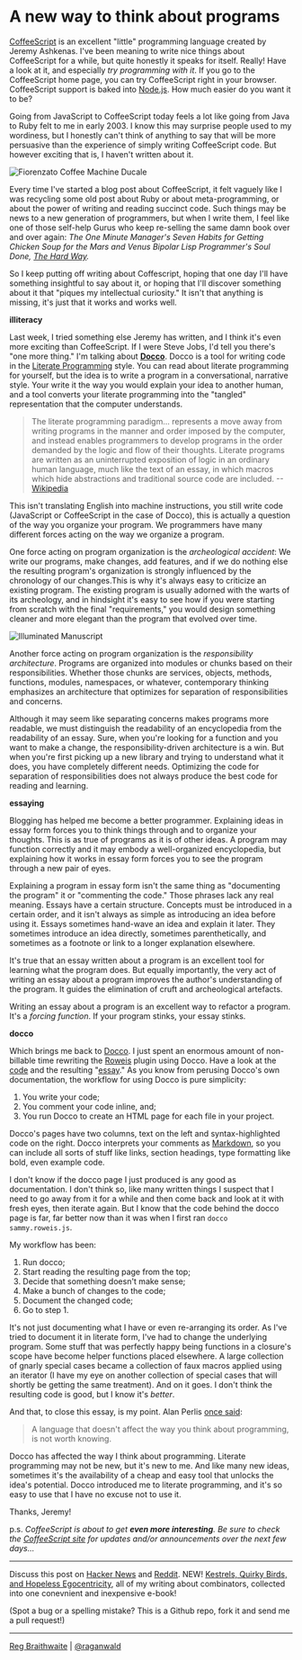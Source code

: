 A new way to think about programs
===

[CoffeeScript][coffee] is an excellent "little" programming language created by Jeremy Ashkenas. I've been meaning to write nice things about CoffeeScript for a while, but quite honestly it speaks for itself. Really! Have a look at it, and especially *try programming with it*. If you go to the CoffeeScript home page, you can try CoffeeScript right in your browser. CoffeeScript support is baked into [Node.js][node]. How much easier do you want it to be?

Going from JavaScript to CoffeeScript today feels a lot like going from Java to Ruby felt to me in early 2003. I know this may surprise people used to my wordiness, but I honestly can't think of anything to say that will be more persuasive than the experience of simply writing CoffeeScript code. But however exciting that is, I haven't written about it.

![Fiorenzato Coffee Machine Ducale](https://www.coffeeitalia.co.uk/prodimages/fiorenzato/professional/ducale/Ducale-fronte_300.jpg)

Every time I've started a blog post about CoffeeScript, it felt vaguely like I was recycling some old post about Ruby or about meta-programming, or about the power of writing and reading succinct code. Such things may be news to a new generation of programmers, but when I write them, I feel like one of those self-help Gurus who keep re-selling the same damn book over and over again: *The One Minute Manager's Seven Habits for Getting Chicken Soup for the Mars and Venus Bipolar Lisp Programmer's Soul Done, [The Hard Way][lpthw].*

So I keep putting off writing about Coffescript, hoping that one day I'll have something insightful to say about it, or hoping that I'll discover something about it that "piques my intellectual curiosity." It isn't that anything is missing, it's just that it works and works well.

**illiteracy**

Last week, I tried something else Jeremy has written, and I think it's even more exciting than CoffeeScript. If I were Steve Jobs, I'd tell you there's "one more thing." I'm talking about **[Docco][docco]**. Docco is a tool for writing code in the [Literate Programming][lp] style. You can read about literate programming for yourself, but the idea is to write a program in a conversational, narrative style. Your write it the way you would explain your idea to another human, and a tool converts your literate programming into the "tangled" representation that the computer understands.

> The literate programming paradigm... represents a move away from writing programs in the manner and order imposed by the computer, and instead enables programmers to develop programs in the order demanded by the logic and flow of their thoughts. Literate programs are written as an uninterrupted exposition of logic in an ordinary human language, much like the text of an essay, in which macros which hide abstractions and traditional source code are included. --[Wikipedia][lp]

This isn't translating English into machine instructions, you still write code (JavaScript or CoffeeScript in the case of Docco), this is actually a question of the way you organize your program. We programmers have many different forces acting on the way we organize a program.

One force acting on program organization is the *archeological accident*: We write our programs, make changes, add features, and if we do nothing else the resulting program's organization is strongly influenced by the chronology of our changes.This is why it's always easy to criticize an existing program. The existing program is usually adorned with the warts of its archeology, and in hindsight it's easy to see how if you were starting from scratch with the final "requirements," you would design something cleaner and more elegant than the program that evolved over time.

![Illuminated Manuscript](http://upload.wikimedia.org/wikipedia/commons/thumb/1/15/Meister_des_Mar%C3%A9chal_de_Boucicaut_001.jpg/370px-Meister_des_Mar%C3%A9chal_de_Boucicaut_001.jpg)

Another force acting on program organization is the *responsibility architecture*. Programs are organized into modules or chunks based on their responsibilities. Whether those chunks are services, objects, methods, functions, modules, namespaces, or whatever, contemporary thinking emphasizes an architecture that optimizes for separation of responsibilities and concerns.

Although it may seem like separating concerns makes programs more readable, we must distinguish the readability of an encyclopedia from the readability of an essay. Sure, when you're looking for a function and you want to make a change, the responsibility-driven architecture is a win. But when you're first picking up a new library and trying to understand what it does, you have completely different needs. Optimizing the code for separation of responsibilities does not always produce the best code for reading and learning.

**essaying**

Blogging has helped me become a better programmer. Explaining ideas in essay form forces you to think things through and to organize your thoughts. This is as true of programs as it is of other ideas. A program may function correctly and it may embody a well-organized encyclopedia, but explaining how it works in essay form forces you to see the program through a new pair of eyes.

Explaining a program in essay form isn't the same thing as "documenting the program" it or "commenting the code." Those phrases lack any real meaning. Essays have a certain structure. Concepts must be introduced in a certain order, and it isn't always as simple as introducing an idea before using it. Essays sometimes hand-wave an idea and explain it later. They sometimes introduce an idea directly, sometimes parenthetically, and sometimes as a footnote or link to a longer explanation elsewhere.

It's true that an essay written about a program is an excellent tool for learning what the program does. But equally importantly, the very act of writing an essay about a program improves the author's understanding of the program. It guides the elimination of cruft and archeological artefacts.

Writing an essay about a program is an excellent way to refactor a program. It's a *forcing function*. If your program stinks, your essay stinks.

**docco**

Which brings me back to [Docco][docco]. I just spent an enormous amount of non-billable time rewriting the [Roweis][roweis] plugin using Docco. Have a look at the [code][roweis_code] and the resulting "[essay][roweis_docco]." As you know from perusing Docco's own documentation, the workflow for using Docco is pure simplicity:

1. You write your code;
2. You comment your code inline, and;
3. You run Docco to create an HTML page for each file in your project.

Docco's pages have two columns, text on the left and syntax-highlighted code on the right. Docco interprets your comments as [Markdown][md], so you can include all sorts of stuff like links, section headings, type formatting like bold, even example code.

I don't know if the docco page I just produced is any good as documentation. I don't think so, like many written things I suspect that I need to go away from it for a while and then come back and look at it with fresh eyes, then iterate again. But I know that the code behind the docco page is far, far better now than it was when I first ran `docco sammy.roweis.js`.

My workflow has been:

1. Run docco;
2. Start reading the resulting page from the top;
3. Decide that something doesn't make sense;
4. Make a bunch of changes to the code;
5. Document the changed code;
6. Go to step 1.

It's not just documenting what I have or even re-arranging its order. As I've tried to document it in literate form, I've had to change the underlying program. Some stuff that was perfectly happy being functions in a closure's scope have become helper functions placed elsewhere. A large collection of gnarly special cases became a collection of faux macros applied using an iterator (I have my eye on another collection of special cases that will shortly be getting the same treatment). And on it goes. I don't think the resulting code is good, but I know it's *better*.

And that, to close this essay, is my point. Alan Perlis [once said][perlis]:

> A language that doesn't affect the way you think about programming, is not worth knowing.

Docco has affected the way I think about programming. Literate programming may not be new, but it's new to me. And like many new ideas, sometimes it's the availability of a cheap and easy tool that unlocks the idea's potential. Docco introduced me to literate programming, and it's so easy to use that I have no excuse not to use it.

Thanks, Jeremy!

p.s. *CoffeeScript is about to get **even more interesting**. Be sure to check the [CoffeeScript site][coffee] for updates and/or announcements over the next few days...*

---

Discuss this post on [Hacker News](http://news.ycombinator.com/item?id=1883995) and [Reddit](http://www.reddit.com/r/programming/comments/e345e/a_new_way_to_think_about_programs_githubcom/). NEW! [Kestrels, Quirky Birds, and Hopeless Egocentricity](http://leanpub.com/combinators), all of my writing about combinators, collected into one conevnient and inexpensive e-book!

(Spot a bug or a spelling mistake? This is a Github repo, fork it and send me a pull request!)

---

[Reg Braithwaite](http://braythwayt.com) | [@raganwald](http://twitter.com/raganwald)

[coffee]: http://jashkenas.github.com/coffee-script/ "CoffeeScript"
[node]: http://nodejs.org/ "node.js"
[lpthw]: http://learnpythonthehardway.com/index
[docco]: http://jashkenas.github.com/docco/
[lp]: http://secure.wikimedia.org/wikipedia/en/wiki/Literate_programming
[roweis_code]: http://github.com/raganwald/Roweis/blob/master/lib/sammy.roweis.js
[roweis]: http://github.com/raganwald/Roweis
[roweis_docco]: http://raganwald.github.com/Roweis/
[md]: http://daringfireball.net/projects/markdown/ "Daring Fireball: Markdown"
[perlis]: http://www.cs.yale.edu/homes/perlis-alan/quotes.html